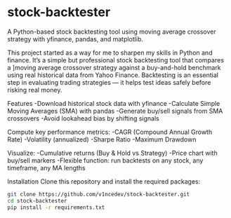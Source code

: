 # stock-backtester
A Python-based stock backtesting tool using moving average crossover strategy with yfinance, pandas, and matplotlib.

This project started as a way for me to sharpen my skills in Python and finance. It’s a simple but professional stock backtesting tool that compares a ]moving average crossover strategy against a buy-and-hold benchmark using real historical data from Yahoo Finance. Backtesting is an essential step in evaluating trading strategies — it helps test ideas safely before risking real money. 

Features 
-Download historical stock data with yfinance
-Calculate Simple Moving Averages (SMA) with pandas 
-Generate buy/sell signals from SMA crossovers 
-Avoid lookahead bias by shifting signals 

Compute key performance metrics: 
-CAGR (Compound Annual Growth Rate) 
-Volatility (annualized) 
-Sharpe Ratio 
-Maximum Drawdown

Visualize: 
-Cumulative returns (Buy & Hold vs Strategy)
-Price chart with buy/sell markers
-Flexible function: run backtests on any stock, any timeframe, any MA lengths

Installation 
Clone this repository and install the required packages:
```bash
git clone https://github.com/v1ncedev/stock-backtester.git
cd stock-backtester
pip install -r requirements.txt
